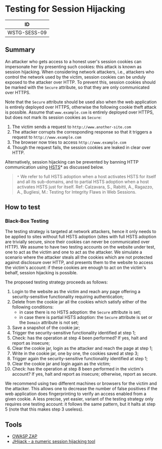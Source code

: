 # Testing for Session Hijacking

|ID          |
|------------|
|WSTG-SESS-09|

## Summary

An attacker who gets access to a honest user's session cookies can impersonate her by presenting such cookies: this attack is known as session hijacking. When considering network attackers, i.e., attackers who control the network used by the victim, session cookies can be unduly exposed to the attacker over HTTP. To prevent this, session cookies should be marked with the `Secure` attribute, so that they are only communicated over HTTPS.

Note that the `Secure` attribute should be used also when the web application is entirely deployed over HTTPS, otherwise the following cookie theft attack is possible. Assume that `www.example.com` is entirely deployed over HTTPS, but does not mark its session cookies as `Secure`:

1. The victim sends a request to `http://www.another-site.com`
2. The attacker corrupts the corresponding response so that it triggers a request to `http://www.example.com`
3. The browser now tries to access `http://www.example.com`
4. Though the request fails, the session cookies are leaked in clear over HTTP.

Alternatively, session hijacking can be prevented by banning HTTP communication using [HSTS](https://en.wikipedia.org/wiki/HTTP_Strict_Transport_Security)* as discussed below.

> `*` We refer to full HSTS adoption when a host activates HSTS for itself and all its sub-domains, and to partial HSTS adoption when a host activates HSTS just for itself.
> Ref: Calzavara, S., Rabitti, A., Ragazzo, A., Bugliesi, M.: Testing for Integrity Flaws in Web Sessions.

## How to test

### Black-Box Testing

The testing strategy is targeted at network attackers, hence it only needs to be applied to sites without full HSTS adoption (sites with full HSTS adoption are trivially secure, since their cookies can never be communicated over HTTP). We assume to have two testing accounts on the website under test, one to act as the victim and one to act as the attacker. We simulate a scenario where the attacker steals all the cookies which are not protected against disclosure over HTTP, and presents them to the website to access the victim's account: if these cookies are enough to act on the victim's behalf, session hijacking is possible.

The proposed testing strategy proceeds as follows:

1. Login to the website as the victim and reach any page offering a security-sensitive functionality requiring authentication;
2. Delete from the cookie jar all the cookies which satisfy either of the following conditions:
    * in case there is no HSTS adoption: the `Secure` attribute is set;
    * in case there is partial HSTS adoption: the `Secure` attribute is set or the `Domain` attribute is not set;
3. Save a snapshot of the cookie jar;
4. Trigger the security-sensitive functionality identified at step 1;
5. Check: has the operation at step 4 been performed? If yes, halt and report as insecure;
6. Clear the cookie jar, login as the attacker and reach the page at step 1;
7. Write in the cookie jar, one by one, the cookies saved at step 3;
8. Trigger again the security-sensitive functionality identified at step 1;
9. Clear the cookie jar and login again as the victim;
10. Check: has the operation at step 8 been performed in the victim's account? If yes, halt and report as insecure; otherwise, report as secure.

We recommend using two different machines or browsers for the victim and the attacker. This allows one to decrease the number of false positives if the web application does fingerprinting to verify an access enabled from a given cookie. A less precise, yet easier, variant of the testing strategy only requires one testing account: it follows the same pattern, but it halts at step 5 (note that this makes step 3 useless).

## Tools

* [OWASP ZAP](https://www.zaproxy.org)
* [JHijack - a numeric session hijacking tool](https://sourceforge.net/projects/jhijack/)
